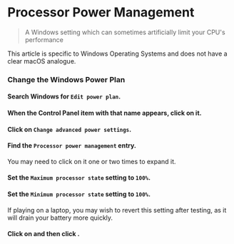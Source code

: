 # Processor Power Management

> A Windows setting which can sometimes artificially limit your CPU's performance

<note>

This article is specific to Windows Operating Systems and does not have a clear macOS analogue.

</note>

### Change the Windows Power Plan

<steps level="4">

#### Search Windows for `Edit power plan`.

#### When the Control Panel item with that name appears, click on it.

#### Click on `Change advanced power settings`.

#### Find the `Processor power management` entry.

<note>

You may need to click on it one or two times to expand it.

</note>

#### Set the `Maximum processor state` setting to `100%`.

#### Set the `Minimum processor state` setting to `100%`.

<warning>

If playing on a laptop, you may wish to revert this setting after testing, as it will drain your battery more quickly.

</warning>

#### Click on <kbd value="Apply"></kbd> and then click <kbd value="OK"></kbd>.

</steps>
